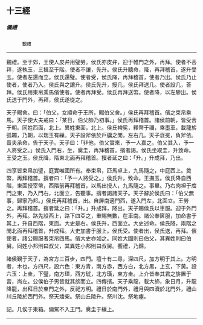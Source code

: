 

## 十三經

##### 儀禮
　　　`覲禮`

* * *

覲禮。至于郊，王使人皮弁用璧勞。侯氏亦皮弁，迎于帷門之外，再拜。使者不荅拜，遂執玉，三揖至于階。使者不讓，先升。侯氏升聽命，降，再拜稽首，遂升受玉。使者左還而立。侯氏還璧。使者受，侯氏降，再拜稽首，使者乃出。侯氏乃止使者，使者乃入。侯氏與之讓升。侯氏先升，授几，侯氏拜送几。使者設几，荅拜。侯氏用束帛乘馬儐使者。使者再拜受。侯氏再拜送幣。使者降，以左驂出。侯氏送于門外，再拜，侯氏遂從之。

天子賜舍。曰：「伯父，女順命于王所，賜伯父舍。」侯氏再拜稽首。儐之束帛乘馬。天子使大夫戒曰：「某日，伯父帥乃初事。」侯氏再拜稽首。諸侯前朝，皆受舍于朝。同姓西面，北上。異姓東面，北上。侯氏裨冕，釋幣于禰，乘墨車，載龍旂弧韣，乃朝，以瑞玉有繅。天子設斧依於戶牖之閒，左右几。天子袞冕，負斧依。嗇夫承命，告于天子。天子曰：「非他，伯父實來，予一人嘉之。伯父其入，予一人將受之。」侯氏入門右，坐，奠圭，再拜稽首。擯者謁。侯氏坐取圭，升致命。王受之玉。侯氏降，階東北面再拜稽首。擯者延之曰：「升。」升成拜，乃出。

四享皆束帛加璧，庭實唯國所有。奉束帛，匹馬卓上，九馬隨之，中庭西上。奠幣，再拜稽首。擯者曰：「予一人將受之。」侯氏升，致命。王撫玉。侯氏降自西階，東面授宰幣，西階前再拜稽首，以馬出授人，九馬隨之。事畢。乃右肉袒于庿門之東，乃入門右，北面立，告聽事。擯者謁諸天子。天子辭於侯氏曰：「伯父無事，歸寧乃邦。」侯氏再拜稽首，出。自屏南適門西，遂入門左，北面立。王勞之。再拜稽首。擯者延之曰：「升。」升成拜，降出。天子賜侯氏以車服。迎于外門外，再拜。路先設西上，路下四亞之，重賜無數，在車南。諸公奉篋服，加命書于其上，升自西階，東面。大史是右。侯氏升，西面立。大史述命。侯氏降，兩階之閒北面再拜稽首，升成拜。大史加書于服上。侯氏受。使者出，侯氏送，再拜。儐使者，諸公賜服者束帛四馬。儐大史亦如之。同姓大國則曰伯父，其異姓則曰伯舅。同姓小邦則曰叔父，其異姓小邦則曰叔舅。饗禮，乃歸。

諸侯覲于天子，為宮方三百步，四門。壇十有二尋，深四尺，加方明于其上。方明者，木也，方四尺，設六色：東方青，南方赤，西方白，北方黑，上玄，下黃。設六玉：上圭，下璧，南方璋，西方琥，北方璜，東方圭。上介皆奉其君之旂置于宮，尚左。公侯伯子男皆就其旂而立。四傳擯。天子乘龍，載大斾，象日月，升龍降龍，出拜日於東門之外，反祀方明。禮日於南門外，禮月與四瀆於北門外，禮山川丘陵於西門外。祭天燔柴。祭山丘陵升。祭川沈。祭地瘞。

記。几俟于東箱。偏駕不入王門。奠圭于繅上。

* * *


